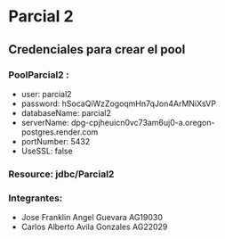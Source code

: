 # Parcial 2
## Credenciales para crear el pool

### PoolParcial2 :
- user: parcial2
- password: hSocaQiWzZogoqmHn7qJon4ArMNiXsVP
- databaseName: parcial2
- serverName: dpg-cpjheuicn0vc73am6uj0-a.oregon-postgres.render.com
- portNumber: 5432
- UseSSL: false

### Resource: jdbc/Parcial2

### Integrantes:

- Jose Franklin Angel Guevara AG19030
- Carlos Alberto Avila Gonzales AG22029